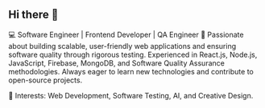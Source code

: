 ## Hi there 👋

💻 Software Engineer | Frontend Developer | QA Engineer
🚀 Passionate about building scalable, user-friendly web applications and ensuring software quality through rigorous testing. Experienced in React.js, Node.js, JavaScript, Firebase, MongoDB, and Software Quality Assurance methodologies. Always eager to learn new technologies and contribute to open-source projects.

📌 Interests: Web Development, Software Testing, AI, and Creative Design.
